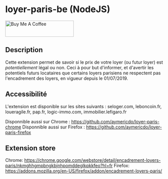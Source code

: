 # loyer-paris-be (NodeJS)

<a href="https://www.buymeacoffee.com/DnzzL" target="_blank"><img src="https://cdn.buymeacoffee.com/buttons/default-orange.png" alt="Buy Me A Coffee" style="height: 51px !important;width: 217px !important;" ></a>

## Description

Cette extension permet de savoir si le prix de votre loyer (ou futur loyer) est *potentiellement* légal ou non.
Ceci à pour but d'informer, et d'avertir les potentiels futurs locataires que certains loyers parisiens ne respectent pas l'encadrement des loyers, en vigueur depuis le 01/07/2019.

## Accessibilité

L'extension est disponible sur les sites suivants : seloger.com, leboncoin.fr, loueragile.fr, pap.fr, logic-immo.com, immobilier.lefigaro.fr

Disponnible aussi sur Chrome : https://github.com/aymericdo/loyer-paris-chrome
Disponnible aussi sur Firefox : https://github.com/aymericdo/loyer-paris-firefox

## Extension store
Chrome: https://chrome.google.com/webstore/detail/encadrement-loyers-paris/nkmghhgmpbngkbjnhpomddeglkpkkfeo?hl=fr
Firefox: https://addons.mozilla.org/en-US/firefox/addon/encadrement-loyers-paris/
